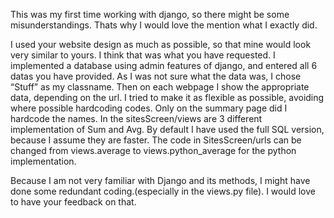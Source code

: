 This was my first time working with django, so there might be some misunderstandings. Thats why I would love the mention what I exactly did.

I used your website design as much as possible, so that mine would look very similar to yours. I think that was what you have requested. I implemented a database using admin features of django, and entered all 6 datas you have provided. As I was not sure what the data was, I chose “Stuff” as my classname. Then on each webpage I show the appropriate data, depending on the url. I tried to make it as flexible as possible, avoiding where possible hardcoding codes. Only on the summary page did I hardcode the names.  In the sitesScreen/views are 3 different implementation of Sum and Avg. By default I have used the full SQL version, because I assume they are faster. The code in SitesScreen/urls can be changed from views.average to views.python_average for the python implementation.

Because I am not very familiar with Django and its methods, I might have done some redundant coding.(especially in the views.py file). I would love to have your feedback on that.